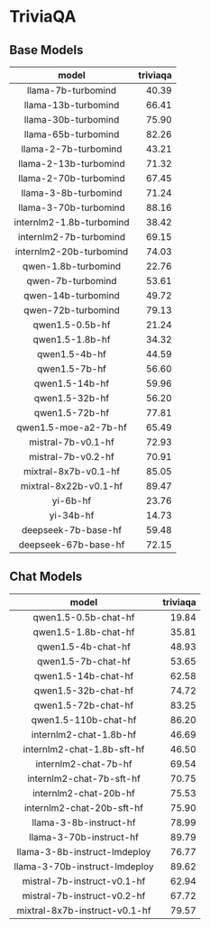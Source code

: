 # TriviaQA

## Base Models

|          model           |   triviaqa |
|:------------------------:|-----------:|
|    llama-7b-turbomind    |      40.39 |
|   llama-13b-turbomind    |      66.41 |
|   llama-30b-turbomind    |      75.90 |
|   llama-65b-turbomind    |      82.26 |
|   llama-2-7b-turbomind   |      43.21 |
|  llama-2-13b-turbomind   |      71.32 |
|  llama-2-70b-turbomind   |      67.45 |
|   llama-3-8b-turbomind   |      71.24 |
|  llama-3-70b-turbomind   |      88.16 |
| internlm2-1.8b-turbomind |      38.42 |
|  internlm2-7b-turbomind  |      69.15 |
| internlm2-20b-turbomind  |      74.03 |
|   qwen-1.8b-turbomind    |      22.76 |
|    qwen-7b-turbomind     |      53.61 |
|    qwen-14b-turbomind    |      49.72 |
|    qwen-72b-turbomind    |      79.13 |
|     qwen1.5-0.5b-hf      |      21.24 |
|     qwen1.5-1.8b-hf      |      34.32 |
|      qwen1.5-4b-hf       |      44.59 |
|      qwen1.5-7b-hf       |      56.60 |
|      qwen1.5-14b-hf      |      59.96 |
|      qwen1.5-32b-hf      |      56.20 |
|      qwen1.5-72b-hf      |      77.81 |
|   qwen1.5-moe-a2-7b-hf   |      65.49 |
|    mistral-7b-v0.1-hf    |      72.93 |
|    mistral-7b-v0.2-hf    |      70.91 |
|   mixtral-8x7b-v0.1-hf   |      85.05 |
|  mixtral-8x22b-v0.1-hf   |      89.47 |
|         yi-6b-hf         |      23.76 |
|        yi-34b-hf         |      14.73 |
|   deepseek-7b-base-hf    |      59.48 |
|   deepseek-67b-base-hf   |      72.15 |

## Chat Models

|             model             |   triviaqa |
|:-----------------------------:|-----------:|
|     qwen1.5-0.5b-chat-hf      |      19.84 |
|     qwen1.5-1.8b-chat-hf      |      35.81 |
|      qwen1.5-4b-chat-hf       |      48.93 |
|      qwen1.5-7b-chat-hf       |      53.65 |
|      qwen1.5-14b-chat-hf      |      62.58 |
|      qwen1.5-32b-chat-hf      |      74.72 |
|      qwen1.5-72b-chat-hf      |      83.25 |
|     qwen1.5-110b-chat-hf      |      86.20 |
|    internlm2-chat-1.8b-hf     |      46.69 |
|  internlm2-chat-1.8b-sft-hf   |      46.50 |
|     internlm2-chat-7b-hf      |      69.54 |
|   internlm2-chat-7b-sft-hf    |      70.75 |
|     internlm2-chat-20b-hf     |      75.53 |
|   internlm2-chat-20b-sft-hf   |      75.90 |
|    llama-3-8b-instruct-hf     |      78.99 |
|    llama-3-70b-instruct-hf    |      89.79 |
| llama-3-8b-instruct-lmdeploy  |      76.77 |
| llama-3-70b-instruct-lmdeploy |      89.62 |
|  mistral-7b-instruct-v0.1-hf  |      62.94 |
|  mistral-7b-instruct-v0.2-hf  |      67.72 |
| mixtral-8x7b-instruct-v0.1-hf |      79.57 |

